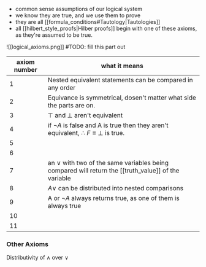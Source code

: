 - common sense assumptions of our logical system 
- we know they are true, and we use them to prove
- they are all [[formula_conditions#Tautology|Tautologies]]
- all [[hilbert_style_proofs|Hilber proofs]] begin with one of these axioms, as they're assumed to be true.

![[logical_axioms.png]]
#TODO: fill this part out

| axiom number | what it means                                                                                            | 
| ------------ | -------------------------------------------------------------------------------------------------------- |
| 1            | Nested equivalent statements can be compared in any order                                                                                                        |
| 2            | Equivance is symmetrical, dosen't matter what side the parts are on.                                                                                                         |
| 3            | $\top$ and $\bot$ aren't equivalent                      |
| 4            | if $\neg A$ is false and A is true then they aren't equivalent, $\therefore$ $F \equiv \bot$ is true.    |
| 5            |                                                                                                          |
| 6            |                                                                                                          |
| 7            | an $\lor$ with  two of the same variables being compared will return the [[truth_value]] of the variable |
| 8            |  $A\lor$ can be distributed into nested comparisons|
| 9            | A or $\neg A$ always returns true, as one of them is always true                                         |
| 10           |                                                                                                          |
| 11           |                                                                                                          |

### Other Axioms 
Distributivity of $\land$ over $\lor$
